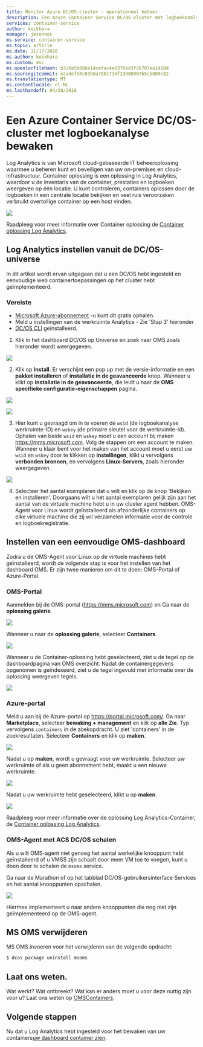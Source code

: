```yaml
---
title: Monitor Azure DC/OS-cluster - operationeel beheer
description: Een Azure Container Service DC/OS-cluster met logboekanalyse bewaken.
services: container-service
author: keikhara
manager: jeconnoc
ms.service: container-service
ms.topic: article
ms.date: 11/17/2016
ms.author: keikhara
ms.custom: mvc
ms.openlocfilehash: b326e5b686e14cefac4e6376bd3f26787ea1d10d
ms.sourcegitcommit: e2adef58c03b0a780173df2d988907b5cb809c82
ms.translationtype: MT
ms.contentlocale: nl-NL
ms.lasthandoff: 04/28/2018
---
```

# <a name="monitor-an-azure-container-service-dcos-cluster-with-log-analytics"></a>Een Azure Container Service DC/OS-cluster met logboekanalyse bewaken

Log Analytics is van Microsoft cloud-gebaseerde IT beheeroplossing waarmee u beheren kunt en beveiligen van uw on-premises en cloud-infrastructuur. Container oplossing is een oplossing in Log Analytics, waardoor u de inventaris van de container, prestaties en logboeken weergeven op één locatie. U kunt controleren, containers oplossen door de logboeken in een centrale locatie bekijken en veel ruis veroorzaken verbruikt overtollige container op een host vinden.

![](media/container-service-monitoring-oms/image1.png)

Raadpleeg voor meer informatie over Container oplossing de [Container oplossing Log Analytics](../../log-analytics/log-analytics-containers.md).

## <a name="setting-up-log-analytics-from-the-dcos-universe"></a>Log Analytics instellen vanuit de DC/OS-universe


In dit artikel wordt ervan uitgegaan dat u een DC/OS hebt ingesteld en eenvoudige web containertoepassingen op het cluster hebt geïmplementeerd.

### <a name="pre-requisite"></a>Vereiste
- [Microsoft Azure-abonnement](https://azure.microsoft.com/free/) -u kunt dit gratis ophalen.  
- Meld u instellingen van de werkruimte Analytics - Zie 'Stap 3' hieronder
- [DC/OS CLI](https://dcos.io/docs/1.8/usage/cli/install/) geïnstalleerd.

1. Klik in het dashboard DC/OS op Universe en zoek naar OMS zoals hieronder wordt weergegeven.

![](media/container-service-monitoring-oms/image2.png)

2. Klik op **Install**. Er verschijnt een pop up met de versie-informatie en een **pakket installeren** of **installatie in de geavanceerde** knop. Wanneer u klikt op **installatie in de geavanceerde**, die leidt u naar de **OMS specifieke configuratie-eigenschappen** pagina.

![](media/container-service-monitoring-oms/image3.png)

![](media/container-service-monitoring-oms/image4.png)

3. Hier kunt u gevraagd om in te voeren de `wsid` (de logboekanalyse werkruimte-ID) en `wskey` (de primaire sleutel voor de werkruimte-id). Ophalen van beide `wsid` en `wskey` moet u een account bij maken <https://mms.microsoft.com>.
Volg de stappen om een account te maken. Wanneer u klaar bent voor het maken van het account moet u eerst uw `wsid` en `wskey` door te klikken op **instellingen**, klikt u vervolgens **verbonden bronnen**, en vervolgens **Linux-Servers**, zoals hieronder weergegeven.

 ![](media/container-service-monitoring-oms/image5.png)

4. Selecteer het aantal exemplaren dat u wilt en klik op de knop 'Bekijken en installeren'. Doorgaans wilt u het aantal exemplaren gelijk zijn aan het aantal van de virtuele machine hebt u in uw cluster agent hebben. OMS-Agent voor Linux wordt geïnstalleerd als afzonderlijke containers op elke virtuele machine die zij wil verzamelen informatie voor de controle en logboekregistratie.

## <a name="setting-up-a-simple-oms-dashboard"></a>Instellen van een eenvoudige OMS-dashboard

Zodra u de OMS-Agent voor Linux op de virtuele machines hebt geïnstalleerd, wordt de volgende stap is voor het instellen van het dashboard OMS. Er zijn twee manieren om dit te doen: OMS-Portal of Azure-Portal.

### <a name="oms-portal"></a>OMS-Portal 

Aanmelden bij de OMS-portal (<https://mms.microsoft.com>) en Ga naar de **oplossing galerie**.

![](media/container-service-monitoring-oms/image6.png)

Wanneer u naar de **oplossing galerie**, selecteer **Containers**.

![](media/container-service-monitoring-oms/image7.png)

Wanneer u de Container-oplossing hebt geselecteerd, ziet u de tegel op de dashboardpagina van OMS overzicht. Nadat de containergegevens opgenomen is geïndexeerd, ziet u de tegel ingevuld met informatie over de oplossing weergeven tegels.

![](media/container-service-monitoring-oms/image8.png)

### <a name="azure-portal"></a>Azure-portal 

Meld u aan bij de Azure-portal op <https://portal.microsoft.com/>. Ga naar **Marketplace**, selecteer **bewaking + management** en klik op **alle Zie**. Typ vervolgens `containers` in de zoekopdracht. U ziet 'containers' in de zoekresultaten. Selecteer **Containers** en klik op **maken**.

![](media/container-service-monitoring-oms/image9.png)

Nadat u op **maken**, wordt u gevraagt voor uw werkruimte. Selecteer uw werkruimte of als u geen abonnement hebt, maakt u een nieuwe werkruimte.

![](media/container-service-monitoring-oms/image10.PNG)

Nadat u uw werkruimte hebt geselecteerd, klikt u op **maken**.

![](media/container-service-monitoring-oms/image11.png)

Raadpleeg voor meer informatie over de oplossing Log Analytics-Container, de [Container oplossing Log Analytics](../../log-analytics/log-analytics-containers.md).

### <a name="how-to-scale-oms-agent-with-acs-dcos"></a>OMS-Agent met ACS DC/OS schalen 

Als u wilt OMS-agent niet genoeg het aantal werkelijke knooppunt hebt geïnstalleerd of u VMSS zijn schaalt door meer VM toe te voegen, kunt u doen door te schalen de `msoms` service.

Ga naar de Marathon of op het tabblad DC/OS-gebruikersinterface Services en het aantal knooppunten opschalen.

![](media/container-service-monitoring-oms/image12.PNG)

Hiermee implementeert u naar andere knooppunten die nog niet zijn geïmplementeerd op de OMS-agent.

## <a name="uninstall-ms-oms"></a>MS OMS verwijderen

MS OMS invoeren voor het verwijderen van de volgende opdracht:

```bash
$ dcos package uninstall msoms
```

## <a name="let-us-know"></a>Laat ons weten.
Wat werkt? Wat ontbreekt? Wat kan er anders moet u voor deze nuttig zijn voor u? Laat ons weten op <a href="mailto:OMSContainers@microsoft.com">OMSContainers</a>.

## <a name="next-steps"></a>Volgende stappen

 Nu dat u Log Analytics hebt ingesteld voor het bewaken van uw containers[uw dashboard container zien](../../log-analytics/log-analytics-containers.md).

